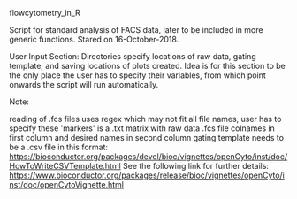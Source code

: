 flowcytometry_in_R

Script for standard analysis of FACS data, later to be included in more generic functions. Stared on 16-October-2018.

User Input Section: Directories specify locations of raw data, gating template, and saving locations of plots created. Idea is for this section to be the only place the user has to specify their variables, from which point onwards the script will run automatically.

Note:

reading of .fcs files uses regex which may not fit all file names, user has to specify these
'markers' is a .txt matrix with raw data .fcs file colnames in first column and desired names in second column
gating template needs to be a .csv file in this format: https://bioconductor.org/packages/devel/bioc/vignettes/openCyto/inst/doc/HowToWriteCSVTemplate.html
See the following link for further details: https://www.bioconductor.org/packages/release/bioc/vignettes/openCyto/inst/doc/openCytoVignette.html